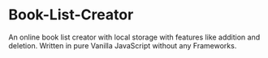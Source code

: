 # Book-List-Creator
An online book list creator with local storage with features like addition and deletion. Written in pure Vanilla JavaScript without any Frameworks.
